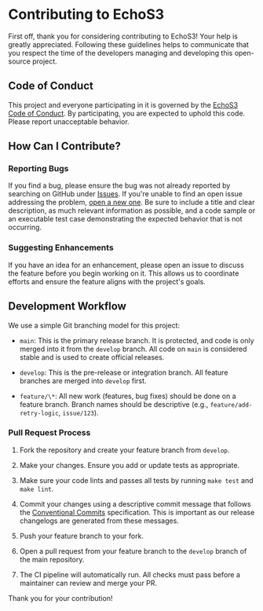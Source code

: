 # Contributing to EchoS3

First off, thank you for considering contributing to EchoS3! Your help is greatly appreciated. Following these guidelines helps to communicate that you respect the time of the developers managing and developing this open-source project.

## Code of Conduct

This project and everyone participating in it is governed by the [EchoS3 Code of Conduct](CODE_OF_CONDUCT.md). By participating, you are expected to uphold this code. Please report unacceptable behavior.

## How Can I Contribute?

### Reporting Bugs

If you find a bug, please ensure the bug was not already reported by searching on GitHub under [Issues](https://github.com/your-github-username/echos3/issues). If you're unable to find an open issue addressing the problem, [open a new one](https://github.com/your-github-username/echos3/issues/new). Be sure to include a title and clear description, as much relevant information as possible, and a code sample or an executable test case demonstrating the expected behavior that is not occurring.

### Suggesting Enhancements

If you have an idea for an enhancement, please open an issue to discuss the feature before you begin working on it. This allows us to coordinate efforts and ensure the feature aligns with the project's goals.

## Development Workflow

We use a simple Git branching model for this project:

- `main`: This is the primary release branch. It is protected, and code is only merged into it from the `develop` branch. All code on `main` is considered stable and is used to create official releases.

- `develop`: This is the pre-release or integration branch. All feature branches are merged into `develop` first.

- `feature/\*`: All new work (features, bug fixes) should be done on a feature branch. Branch names should be descriptive (e.g., `feature/add-retry-logic`, `issue/123`).

### Pull Request Process

1. Fork the repository and create your feature branch from `develop`.

2. Make your changes. Ensure you add or update tests as appropriate.

3. Make sure your code lints and passes all tests by running `make test` and `make lint`.

4. Commit your changes using a descriptive commit message that follows the [Conventional Commits](https://www.conventionalcommits.org/en/v1.0.0/) specification. This is important as our release changelogs are generated from these messages.

5. Push your feature branch to your fork.

6. Open a pull request from your feature branch to the `develop` branch of the main repository.

7. The CI pipeline will automatically run. All checks must pass before a maintainer can review and merge your PR.

Thank you for your contribution!
